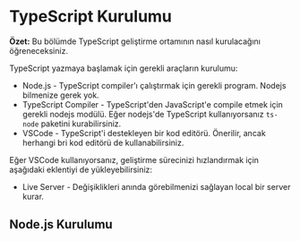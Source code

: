 # TypeScript Kurulumu

**Özet:** Bu bölümde TypeScript geliştirme ortamının nasıl kurulacağını öğreneceksiniz.

TypeScript yazmaya başlamak için gerekli araçların kurulumu:

- Node.js - TypeScript compiler'ı çalıştırmak için gerekli program. Nodejs bilmenize gerek yok.
- TypeScript Compiler - TypeScript'den JavaScript'e compile etmek için gerekli nodejs modülü. Eğer nodejs'de TypeScript kullanıyorsanız `ts-node` paketini kurabilirsiniz. 
- VSCode - TypeScript'i destekleyen bir kod editörü. Önerilir, ancak herhangi bri kod editörü de kullanabilirsiniz.

Eğer VSCode kullanıyorsanız, geliştirme sürecinizi hızlandırmak için aşağıdaki eklentiyi de yükleyebilirsiniz:

- Live Server - Değişiklikleri anında görebilmenizi sağlayan local bir server kurar.

## Node.js Kurulumu

